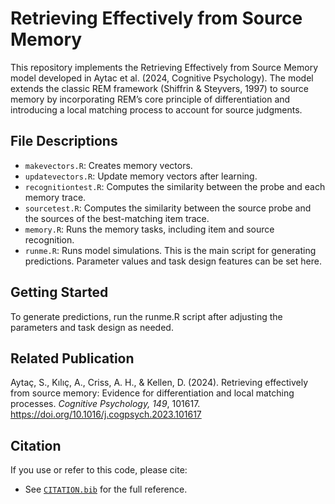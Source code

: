 # Retrieving Effectively from Source Memory
This repository implements the Retrieving Effectively from Source Memory model developed in Aytac et al. (2024, Cognitive Psychology). The model extends the classic REM framework (Shiffrin & Steyvers, 1997) to source memory by incorporating REM’s core principle of differentiation and introducing a local matching process to account for source judgments.

## File Descriptions
- `makevectors.R`: Creates memory vectors.
- `updatevectors.R`: Update memory vectors after learning.
- `recognitiontest.R`: Computes the similarity between the probe and each memory trace.
- `sourcetest.R`: Computes the similarity between the source probe and the sources of the best-matching item trace.
- `memory.R`: Runs the memory tasks, including item and source recognition.
- `runme.R`: Runs model simulations. This is the main script for generating predictions. Parameter values and task design features can be set here.

## Getting Started
To generate predictions, run the runme.R script after adjusting the parameters and task design as needed.

## Related Publication 
Aytaç, S., Kılıç, A., Criss, A. H., & Kellen, D. (2024). Retrieving effectively from source memory: Evidence for differentiation and local matching processes. *Cognitive Psychology, 149*, 101617. https://doi.org/10.1016/j.cogpsych.2023.101617 

## Citation
If you use or refer to this code, please cite:
- See [`CITATION.bib`](./CITATION.bib) for the full reference.

